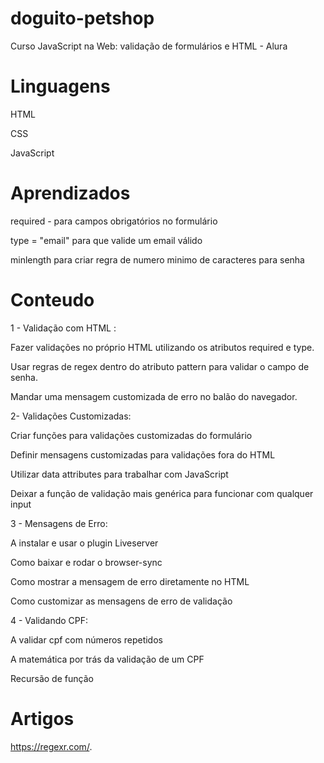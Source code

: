 # doguito-petshop
Curso JavaScript na Web: validação de formulários e HTML - Alura

# Linguagens 

HTML

CSS

JavaScript


# Aprendizados 

required - para campos obrigatórios no formulário

type = "email" para que valide um email válido

minlength para criar regra de numero minimo de caracteres para senha


# Conteudo 

1 - Validação com HTML :

Fazer validações no próprio HTML utilizando os atributos required e type.

Usar regras de regex dentro do atributo pattern para validar o campo de senha.

Mandar uma mensagem customizada de erro no balão do navegador.

2- Validações Customizadas:

Criar funções para validações customizadas do formulário

Definir mensagens customizadas para validações fora do HTML

Utilizar data attributes para trabalhar com JavaScript

Deixar a função de validação mais genérica para funcionar com qualquer input

3 - Mensagens de Erro:

A instalar e usar o plugin Liveserver

Como baixar e rodar o browser-sync

Como mostrar a mensagem de erro diretamente no HTML

Como customizar as mensagens de erro de validação

4 - Validando CPF:

A validar cpf com números repetidos

A matemática por trás da validação de um CPF

Recursão de função



# Artigos

https://regexr.com/.
